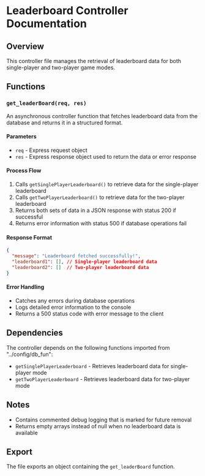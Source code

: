 # Leaderboard Controller Documentation

## Overview
This controller file manages the retrieval of leaderboard data for both single-player and two-player game modes.

## Functions

### `get_leaderBoard(req, res)`
An asynchronous controller function that fetches leaderboard data from the database and returns it in a structured format.

#### Parameters
- `req` - Express request object
- `res` - Express response object used to return the data or error response

#### Process Flow
1. Calls `getSinglePlayerLeaderboard()` to retrieve data for the single-player leaderboard
2. Calls `getTwoPlayerLeaderboard()` to retrieve data for the two-player leaderboard
3. Returns both sets of data in a JSON response with status 200 if successful
4. Returns error information with status 500 if database operations fail

#### Response Format
```json
{
  "message": "Leaderboard fetched successfully!",
  "leaderboard1": [], // Single-player leaderboard data
  "leaderboard2": []  // Two-player leaderboard data
}
```

#### Error Handling
- Catches any errors during database operations
- Logs detailed error information to the console
- Returns a 500 status code with error message to the client

## Dependencies
The controller depends on the following functions imported from "../config/db_fun":
- `getSinglePlayerLeaderboard` - Retrieves leaderboard data for single-player mode
- `getTwoPlayerLeaderboard` - Retrieves leaderboard data for two-player mode

## Notes
- Contains commented debug logging that is marked for future removal
- Returns empty arrays instead of null when no leaderboard data is available

## Export
The file exports an object containing the `get_leaderBoard` function.